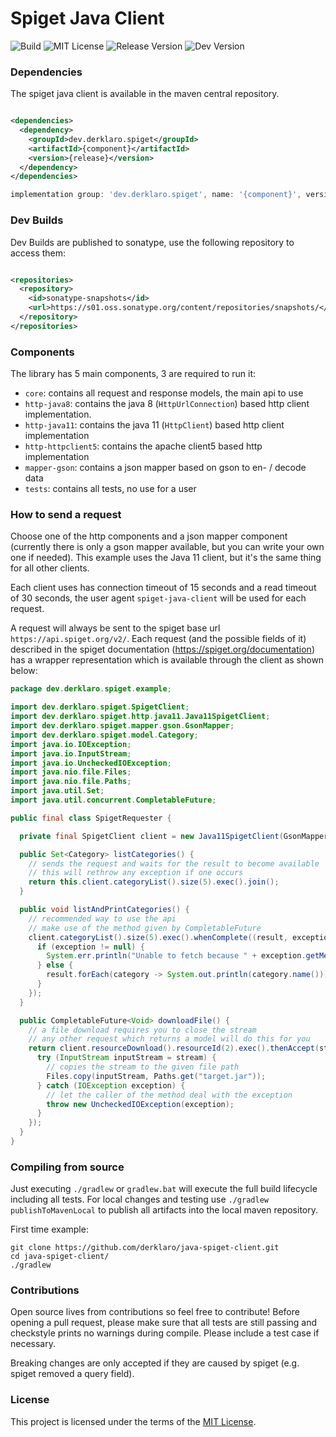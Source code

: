 # Spiget Java Client

![Build](https://github.com/derklaro/java-spiget-client/actions/workflows/build.yml/badge.svg)
![MIT License](https://img.shields.io/badge/license-MIT-blue)
![Release Version](https://img.shields.io/maven-central/v/dev.derklaro.spiget/core)
![Dev Version](https://img.shields.io/nexus/s/dev.derklaro.spiget/core?label=dev&server=https%3A%2F%2Fs01.oss.sonatype.org)

### Dependencies

The spiget java client is available in the maven central repository.

```xml

<dependencies>
  <dependency>
    <groupId>dev.derklaro.spiget</groupId>
    <artifactId>{component}</artifactId>
    <version>{release}</version>
  </dependency>
</dependencies>
```

```gradle
implementation group: 'dev.derklaro.spiget', name: '{component}', version: '{version}'
```

### Dev Builds

Dev Builds are published to sonatype, use the following repository to access them:

```xml

<repositories>
  <repository>
    <id>sonatype-snapshots</id>
    <url>https://s01.oss.sonatype.org/content/repositories/snapshots/</url>
  </repository>
</repositories>
```

### Components

The library has 5 main components, 3 are required to run it:

- `core`: contains all request and response models, the main api to use
- `http-java8`: contains the java 8 (`HttpUrlConnection`) based http client implementation.
- `http-java11`: contains the java 11 (`HttpClient`) based http client implementation
- `http-httpclient5`: contains the apache client5 based http implementation
- `mapper-gson`: contains a json mapper based on gson to en- / decode data
- `tests`: contains all tests, no use for a user

### How to send a request

Choose one of the http components and a json mapper component (currently there is only a gson mapper available, but you
can write your own one if needed). This example uses the Java 11 client, but it's the same thing for all other clients.

Each client uses has connection timeout of 15 seconds and a read timeout of 30 seconds, the user agent
`spiget-java-client` will be used for each request.

A request will always be sent to the spiget base url `https://api.spiget.org/v2/`. Each request (and the possible fields
of it) described in the spiget documentation (https://spiget.org/documentation) has a wrapper representation which is
available through the client as shown below:

```java
package dev.derklaro.spiget.example;

import dev.derklaro.spiget.SpigetClient;
import dev.derklaro.spiget.http.java11.Java11SpigetClient;
import dev.derklaro.spiget.mapper.gson.GsonMapper;
import dev.derklaro.spiget.model.Category;
import java.io.IOException;
import java.io.InputStream;
import java.io.UncheckedIOException;
import java.nio.file.Files;
import java.nio.file.Paths;
import java.util.Set;
import java.util.concurrent.CompletableFuture;

public final class SpigetRequester {

  private final SpigetClient client = new Java11SpigetClient(GsonMapper.INSTANCE);

  public Set<Category> listCategories() {
    // sends the request and waits for the result to become available
    // this will rethrow any exception if one occurs
    return this.client.categoryList().size(5).exec().join();
  }

  public void listAndPrintCategories() {
    // recommended way to use the api
    // make use of the method given by CompletableFuture
    client.categoryList().size(5).exec().whenComplete((result, exception) -> {
      if (exception != null) {
        System.err.println("Unable to fetch because " + exception.getMessage());
      } else {
        result.forEach(category -> System.out.println(category.name()));
      }
    });
  }

  public CompletableFuture<Void> downloadFile() {
    // a file download requires you to close the stream
    // any other request which returns a model will do this for you
    return client.resourceDownload().resourceId(2).exec().thenAccept(stream -> {
      try (InputStream inputStream = stream) {
        // copies the stream to the given file path
        Files.copy(inputStream, Paths.get("target.jar"));
      } catch (IOException exception) {
        // let the caller of the method deal with the exception
        throw new UncheckedIOException(exception);
      }
    });
  }
}
```

### Compiling from source

Just executing `./gradlew` or `gradlew.bat` will execute the full build lifecycle including all tests. For local changes
and testing use `./gradlew publishToMavenLocal` to publish all artifacts into the local maven repository.

First time example:

```
git clone https://github.com/derklaro/java-spiget-client.git
cd java-spiget-client/
./gradlew
```

### Contributions

Open source lives from contributions so feel free to contribute! Before opening a pull request, please make sure that
all tests are still passing and checkstyle prints no warnings during compile. Please include a test case if necessary.

Breaking changes are only accepted if they are caused by spiget (e.g. spiget removed a query field).

### License

This project is licensed under the terms of the [MIT License](../license.txt).
